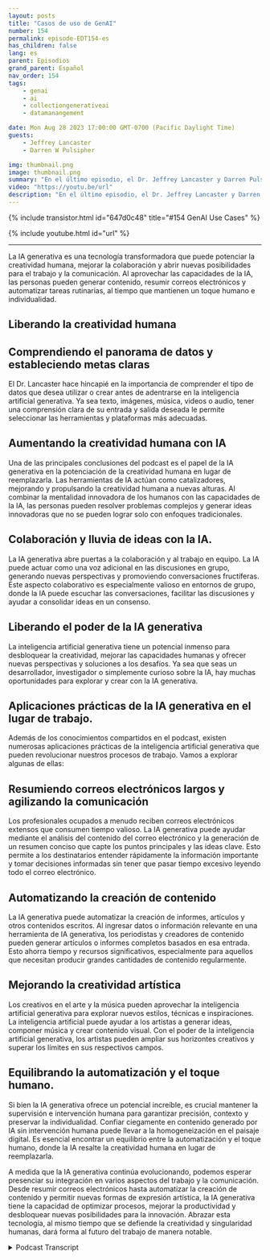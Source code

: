 ```yaml
---
layout: posts
title: "Casos de uso de GenAI"
number: 154
permalink: episode-EDT154-es
has_children: false
lang: es
parent: Episodios
grand_parent: Español
nav_order: 154
tags:
    - genai
    - ai
    - collectiongenerativeai
    - datamanangement

date: Mon Aug 28 2023 17:00:00 GMT-0700 (Pacific Daylight Time)
guests:
    - Jeffrey Lancaster
    - Darren W Pulsipher

img: thumbnail.png
image: thumbnail.png
summary: "En el último episodio, el Dr. Jeffrey Lancaster y Darren Pulsipher profundizan en los casos prácticos de uso de la IA generativa y cómo puede liberar la creatividad humana en varios campos."
video: "https://youtu.be/url"
description: "En el último episodio, el Dr. Jeffrey Lancaster y Darren Pulsipher profundizan en los casos prácticos de uso de la IA generativa y cómo puede liberar la creatividad humana en varios campos."
---
```


<div>
{% include transistor.html id="647d0c48" title="#154 GenAI Use Cases" %}

{% include youtube.html id="url" %}
</div>

---

La IA generativa es una tecnología transformadora que puede potenciar la creatividad humana, mejorar la colaboración y abrir nuevas posibilidades para el trabajo y la comunicación. Al aprovechar las capacidades de la IA, las personas pueden generar contenido, resumir correos electrónicos y automatizar tareas rutinarias, al tiempo que mantienen un toque humano e individualidad.

## Liberando la creatividad humana

## Comprendiendo el panorama de datos y estableciendo metas claras

El Dr. Lancaster hace hincapié en la importancia de comprender el tipo de datos que desea utilizar o crear antes de adentrarse en la inteligencia artificial generativa. Ya sea texto, imágenes, música, videos o audio, tener una comprensión clara de su entrada y salida deseada le permite seleccionar las herramientas y plataformas más adecuadas.

## Aumentando la creatividad humana con IA

Una de las principales conclusiones del podcast es el papel de la IA generativa en la potenciación de la creatividad humana en lugar de reemplazarla. Las herramientas de IA actúan como catalizadores, mejorando y propulsando la creatividad humana a nuevas alturas. Al combinar la mentalidad innovadora de los humanos con las capacidades de la IA, las personas pueden resolver problemas complejos y generar ideas innovadoras que no se pueden lograr solo con enfoques tradicionales.

## Colaboración y lluvia de ideas con la IA.

La IA generativa abre puertas a la colaboración y al trabajo en equipo. La IA puede actuar como una voz adicional en las discusiones en grupo, generando nuevas perspectivas y promoviendo conversaciones fructíferas. Este aspecto colaborativo es especialmente valioso en entornos de grupo, donde la IA puede escuchar las conversaciones, facilitar las discusiones y ayudar a consolidar ideas en un consenso.

## Liberando el poder de la IA generativa

La inteligencia artificial generativa tiene un potencial inmenso para desbloquear la creatividad, mejorar las capacidades humanas y ofrecer nuevas perspectivas y soluciones a los desafíos. Ya sea que seas un desarrollador, investigador o simplemente curioso sobre la IA, hay muchas oportunidades para explorar y crear con la IA generativa.

## Aplicaciones prácticas de la IA generativa en el lugar de trabajo.

Además de los conocimientos compartidos en el podcast, existen numerosas aplicaciones prácticas de la inteligencia artificial generativa que pueden revolucionar nuestros procesos de trabajo. Vamos a explorar algunas de ellas:

## Resumiendo correos electrónicos largos y agilizando la comunicación

Los profesionales ocupados a menudo reciben correos electrónicos extensos que consumen tiempo valioso. La IA generativa puede ayudar mediante el análisis del contenido del correo electrónico y la generación de un resumen conciso que capte los puntos principales y las ideas clave. Esto permite a los destinatarios entender rápidamente la información importante y tomar decisiones informadas sin tener que pasar tiempo excesivo leyendo todo el correo electrónico.

## Automatizando la creación de contenido

La IA generativa puede automatizar la creación de informes, artículos y otros contenidos escritos. Al ingresar datos o información relevante en una herramienta de IA generativa, los periodistas y creadores de contenido pueden generar artículos o informes completos basados en esa entrada. Esto ahorra tiempo y recursos significativos, especialmente para aquellos que necesitan producir grandes cantidades de contenido regularmente.

## Mejorando la creatividad artística

Los creativos en el arte y la música pueden aprovechar la inteligencia artificial generativa para explorar nuevos estilos, técnicas e inspiraciones. La inteligencia artificial puede ayudar a los artistas a generar ideas, componer música y crear contenido visual. Con el poder de la inteligencia artificial generativa, los artistas pueden ampliar sus horizontes creativos y superar los límites en sus respectivos campos.

## Equilibrando la automatización y el toque humano.

Si bien la IA generativa ofrece un potencial increíble, es crucial mantener la supervisión e intervención humana para garantizar precisión, contexto y preservar la individualidad. Confiar ciegamente en contenido generado por IA sin intervención humana puede llevar a la homogeneización en el paisaje digital. Es esencial encontrar un equilibrio entre la automatización y el toque humano, donde la IA resalte la creatividad humana en lugar de reemplazarla.

A medida que la IA generativa continúa evolucionando, podemos esperar presenciar su integración en varios aspectos del trabajo y la comunicación. Desde resumir correos electrónicos hasta automatizar la creación de contenido y permitir nuevas formas de expresión artística, la IA generativa tiene la capacidad de optimizar procesos, mejorar la productividad y desbloquear nuevas posibilidades para la innovación. Abrazar esta tecnología, al mismo tiempo que se defiende la creatividad y singularidad humanas, dará forma al futuro del trabajo de manera notable.



<details>
<summary> Podcast Transcript </summary>

<p></p>

</details>
